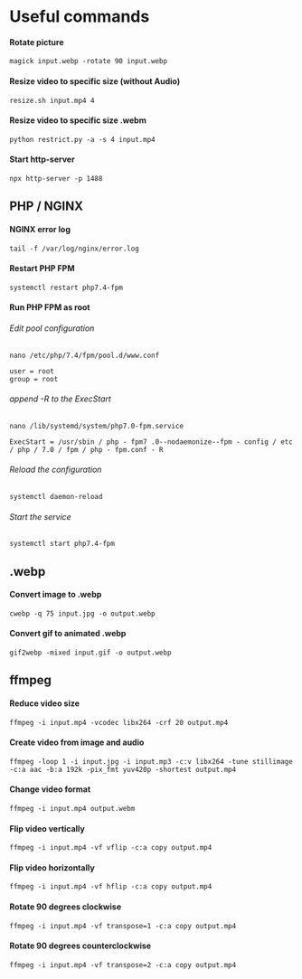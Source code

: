 # Useful commands

#### Rotate picture
```
magick input.webp -rotate 90 input.webp
```

#### Resize video to specific size (without Audio)
```
resize.sh input.mp4 4
```

#### Resize video to specific size .webm
```
python restrict.py -a -s 4 input.mp4
```

#### Start http-server
```
npx http-server -p 1488
```

## PHP / NGINX
#### NGINX error log
```
tail -f /var/log/nginx/error.log
```

#### Restart PHP FPM
```
systemctl restart php7.4-fpm
```
#### Run PHP FPM as root
###### Edit pool configuration
```
nano /etc/php/7.4/fpm/pool.d/www.conf
```
```
user = root
group = root
```

###### append -R to the ExecStart
```
nano /lib/systemd/system/php7.0-fpm.service
```
```
ExecStart = /usr/sbin / php - fpm7 .0--nodaemonize--fpm - config / etc / php / 7.0 / fpm / php - fpm.conf - R
```

###### Reload the configuration
```
systemctl daemon-reload
```

###### Start the service
```
systemctl start php7.4-fpm
```

## .webp

#### Convert image to .webp
```
cwebp -q 75 input.jpg -o output.webp
```

#### Convert gif to animated .webp
```
gif2webp -mixed input.gif -o output.webp
```

## ffmpeg

#### Reduce video size
```
ffmpeg -i input.mp4 -vcodec libx264 -crf 20 output.mp4
```

#### Create video from image and audio
```
ffmpeg -loop 1 -i input.jpg -i input.mp3 -c:v libx264 -tune stillimage -c:a aac -b:a 192k -pix_fmt yuv420p -shortest output.mp4
```

#### Change video format
```
ffmpeg -i input.mp4 output.webm
```

#### Flip video  vertically
```
ffmpeg -i input.mp4 -vf vflip -c:a copy output.mp4
```

#### Flip video horizontally
```
ffmpeg -i input.mp4 -vf hflip -c:a copy output.mp4
```

#### Rotate 90 degrees clockwise
```
ffmpeg -i input.mp4 -vf transpose=1 -c:a copy output.mp4
```

#### Rotate 90 degrees counterclockwise
```
ffmpeg -i input.mp4 -vf transpose=2 -c:a copy output.mp4
```
